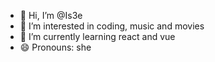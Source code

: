 - 👋 Hi, I’m @Is3e
- 👀 I’m interested in coding, music and movies
- 🌱 I’m currently learning react and vue
- 😄 Pronouns: she

<!---
Is3e/Is3e is a ✨ special ✨ repository because its `README.md` (this file) appears on your GitHub profile.
You can click the Preview link to take a look at your changes.
--->
